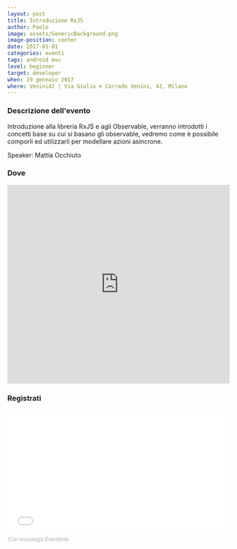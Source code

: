 ```yaml
---
layout: post
title: Introduzione RxJS
author: Paolo
image: assets/GenericBackground.png
image-position: center
date: 2017-01-01
categories: eventi
tags: android mvc
level: beginner
target: developer
when: 19 gennaio 2017
where: Venini42 | Via Giulio e Corrado Venini, 42, Milano
---
```


### Descrizione dell'evento

Introduzione alla libreria RxJS e agli Observable, verranno introdotti i concetti base su cui si basano gli observable, vedremo come è possibile comporli ed utilizzarli per modellare azioni asincrone.

Speaker: Mattia Occhiuto


### Dove

<div style="width:100%; text-align:left;">
<iframe src="https://www.google.com/maps/embed?pb=!1m18!1m12!1m3!1d2796.9719311147305!2d9.213347065778008!3d45.49050997910116!2m3!1f0!2f0!3f0!3m2!1i1024!2i768!4f13.1!3m3!1m2!1s0x0%3A0xc95afb6f555f4ed6!2sVenini42!5e0!3m2!1sit!2sus!4v1484683990823" width="600" height="450" frameborder="0" style="border:0; height: 450px; width:100%" allowfullscreen></iframe>
</div>

### Registrati

<div style="width:100%; text-align:left;"><iframe src="//eventbrite.it/tickets-external?eid=31031626430&ref=etckt" frameborder="0" height="275" width="100%" vspace="0" hspace="0" marginheight="5" marginwidth="5" scrolling="auto" allowtransparency="true"></iframe><div style="font-family:Helvetica, Arial; font-size:12px; padding:10px 0 5px; margin:2px; width:100%; text-align:left;" ><a class="powered-by-eb" style="color: #ADB0B6; text-decoration: none;" target="_blank" href="http://www.eventbrite.it/">Con tecnologia Eventbrite</a></div></div>